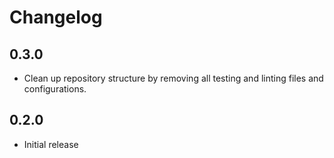 # Changelog

## 0.3.0

- Clean up repository structure by removing all testing and linting files and configurations.

## 0.2.0

- Initial release